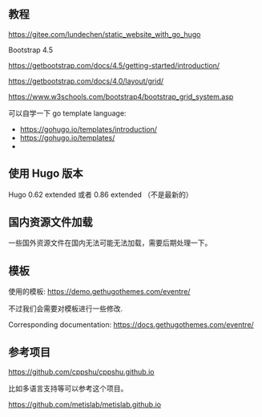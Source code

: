 
## 教程

https://gitee.com/lundechen/static_website_with_go_hugo

Bootstrap 4.5

https://getbootstrap.com/docs/4.5/getting-started/introduction/

https://getbootstrap.com/docs/4.0/layout/grid/

https://www.w3schools.com/bootstrap4/bootstrap_grid_system.asp


可以自学一下 go template language:
- https://gohugo.io/templates/introduction/
- https://gohugo.io/templates/
- 

## 使用 Hugo 版本
Hugo 0.62 extended 或者 0.86 extended （不是最新的）

## 国内资源文件加载

一些国外资源文件在国内无法可能无法加载，需要后期处理一下。

## 模板

使用的模板:
https://demo.gethugothemes.com/eventre/

不过我们会需要对模板进行一些修改.

Corresponding documentation: https://docs.gethugothemes.com/eventre/

## 参考项目
https://github.com/cppshu/cppshu.github.io

比如多语言支持等可以参考这个项目。

https://github.com/metislab/metislab.github.io
